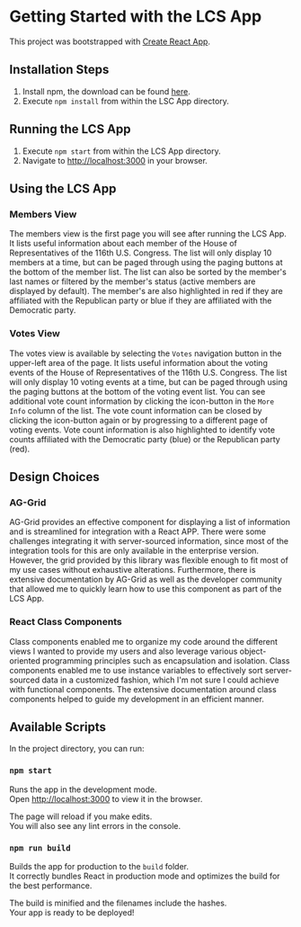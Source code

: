 # Getting Started with the LCS App

This project was bootstrapped with [Create React App](https://github.com/facebook/create-react-app).

## Installation Steps
1. Install npm, the download can be found [here](https://nodejs.org/en/).
2. Execute `npm install` from within the LSC App directory.

## Running the LCS App
1. Execute `npm start` from within the LCS App directory.
2. Navigate to [http://localhost:3000](http://localhost:3000) in your browser.

## Using the LCS App
### Members View
The members view is the first page you will see after running the LCS App. It lists useful information about each member of the House of Representatives of the 116th U.S. Congress. The list will only display 10 members at a time, but can be paged through using the paging buttons at the bottom of the member list. The list can also be sorted by the member's last names or filtered by the member's status (active members are displayed by default). The member's are also highlighted in red if they are affiliated with the Republican party or blue if they are affiliated with the Democratic party. 

### Votes View
The votes view is available by selecting the `Votes` navigation button in the upper-left area of the page. It lists useful information about the voting events of the House of Representatives of the 116th U.S. Congress. The list will only display 10 voting events at a time, but can be paged through using the paging buttons at the bottom of the voting event list. You can see additional vote count information by clicking the icon-button in the `More Info` column of the list. The vote count information can be closed by clicking the icon-button again or by progressing to a different page of voting events. Vote count information is also highlighted to identify vote counts affiliated with the Democratic party (blue) or the Republican party (red).

## Design Choices
### AG-Grid
AG-Grid provides an effective component for displaying a list of information and is streamlined for integration with a React APP. There were some challenges integrating it with server-sourced information, since most of the integration tools for this are only available in the enterprise version. However, the grid provided by this library was flexible enough to fit most of my use cases without exhaustive alterations. Furthermore, there is extensive documentation by AG-Grid as well as the developer community that allowed me to quickly learn how to use this component as part of the LCS App.

### React Class Components
Class components enabled me to organize my code around the different views I wanted to provide my users and also leverage various object-oriented programming principles such as encapsulation and isolation. Class components enabled me to use instance variables to effectively sort server-sourced data in a customized fashion, which I'm not sure I could achieve with functional components. The extensive documentation around class components helped to guide my development in an efficient manner.

## Available Scripts

In the project directory, you can run:

### `npm start`

Runs the app in the development mode.\
Open [http://localhost:3000](http://localhost:3000) to view it in the browser.

The page will reload if you make edits.\
You will also see any lint errors in the console.

### `npm run build`

Builds the app for production to the `build` folder.\
It correctly bundles React in production mode and optimizes the build for the best performance.

The build is minified and the filenames include the hashes.\
Your app is ready to be deployed!
